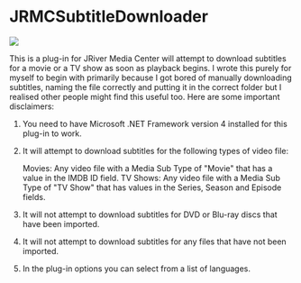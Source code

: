 # JRMCSubtitleDownloader #

<a href="http://pahunt.no-ip.org:8081/viewType.html?buildTypeId=buildType:JRMCSubtitleDownloader_BuildPlugIn&guest=1">
	<img src="http://pahunt.no-ip.org:8081/app/rest/builds/buildType:(id:buildType:JRMCSubtitleDownloader_BuildPlugIn)/statusIcon"/>
</a>

This is a plug-in for JRiver Media Center will attempt to download subtitles for a movie or a TV show as soon as playback begins. I wrote this purely for myself to begin with primarily because I got bored of manually downloading subtitles, naming the file correctly and putting it in the correct folder but I realised other people might find this useful too. Here are some important disclaimers:

1. You need to have Microsoft .NET Framework version 4 installed for this plug-in to work.
2. It will attempt to download subtitles for the following types of video file:

   Movies: Any video file with a Media Sub Type of "Movie" that has a value in the IMDB ID field.
   TV Shows: Any video file with a Media Sub Type of "TV Show" that has values in the Series, Season and Episode fields.

3. It will not attempt to download subtitles for DVD or Blu-ray discs that have been imported.
4. It will not attempt to download subtitles for any files that have not been imported.
5. In the plug-in options you can select from a list of languages.

